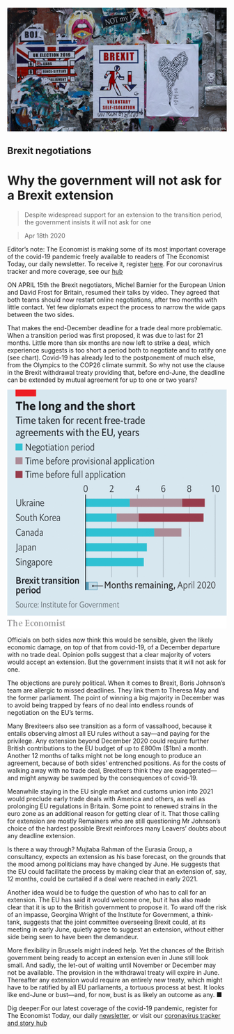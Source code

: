 ![](./images/20200418_BRP505.jpg)

## Brexit negotiations

# Why the government will not ask for a Brexit extension

> Despite widespread support for an extension to the transition period, the government insists it will not ask for one

> Apr 18th 2020

Editor’s note: The Economist is making some of its most important coverage of the covid-19 pandemic freely available to readers of The Economist Today, our daily newsletter. To receive it, register [here](https://www.economist.com//newslettersignup). For our coronavirus tracker and more coverage, see our [hub](https://www.economist.com//coronavirus)

ON APRIL 15th the Brexit negotiators, Michel Barnier for the European Union and David Frost for Britain, resumed their talks by video. They agreed that both teams should now restart online negotiations, after two months with little contact. Yet few diplomats expect the process to narrow the wide gaps between the two sides.

That makes the end-December deadline for a trade deal more problematic. When a transition period was first proposed, it was due to last for 21 months. Little more than six months are now left to strike a deal, which experience suggests is too short a period both to negotiate and to ratify one (see chart). Covid-19 has already led to the postponement of much else, from the Olympics to the COP26 climate summit. So why not use the clause in the Brexit withdrawal treaty providing that, before end-June, the deadline can be extended by mutual agreement for up to one or two years?

![](./images/20200418_BRC257.png)

Officials on both sides now think this would be sensible, given the likely economic damage, on top of that from covid-19, of a December departure with no trade deal. Opinion polls suggest that a clear majority of voters would accept an extension. But the government insists that it will not ask for one.

The objections are purely political. When it comes to Brexit, Boris Johnson’s team are allergic to missed deadlines. They link them to Theresa May and the former parliament. The point of winning a big majority in December was to avoid being trapped by fears of no deal into endless rounds of negotiation on the EU’s terms.

Many Brexiteers also see transition as a form of vassalhood, because it entails observing almost all EU rules without a say—and paying for the privilege. Any extension beyond December 2020 could require further British contributions to the EU budget of up to £800m ($1bn) a month. Another 12 months of talks might not be long enough to produce an agreement, because of both sides’ entrenched positions. As for the costs of walking away with no trade deal, Brexiteers think they are exaggerated—and might anyway be swamped by the consequences of covid-19.

Meanwhile staying in the EU single market and customs union into 2021 would preclude early trade deals with America and others, as well as prolonging EU regulations in Britain. Some point to renewed strains in the euro zone as an additional reason for getting clear of it. That those calling for extension are mostly Remainers who are still questioning Mr Johnson’s choice of the hardest possible Brexit reinforces many Leavers’ doubts about any deadline extension.

Is there a way through? Mujtaba Rahman of the Eurasia Group, a consultancy, expects an extension as his base forecast, on the grounds that the mood among politicians may have changed by June. He suggests that the EU could facilitate the process by making clear that an extension of, say, 12 months, could be curtailed if a deal were reached in early 2021.

Another idea would be to fudge the question of who has to call for an extension. The EU has said it would welcome one, but it has also made clear that it is up to the British government to propose it. To ward off the risk of an impasse, Georgina Wright of the Institute for Government, a think-tank, suggests that the joint committee overseeing Brexit could, at its meeting in early June, quietly agree to suggest an extension, without either side being seen to have been the demandeur.

More flexibility in Brussels might indeed help. Yet the chances of the British government being ready to accept an extension even in June still look small. And sadly, the let-out of waiting until November or December may not be available. The provision in the withdrawal treaty will expire in June. Thereafter any extension would require an entirely new treaty, which might have to be ratified by all EU parliaments, a tortuous process at best. It looks like end-June or bust—and, for now, bust is as likely an outcome as any. ■

Dig deeper:For our latest coverage of the covid-19 pandemic, register for The Economist Today, our daily [newsletter](https://www.economist.com//newslettersignup), or visit our [coronavirus tracker and story hub](https://www.economist.com//coronavirus)